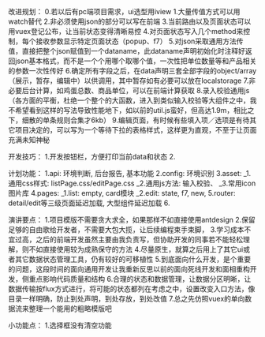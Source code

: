 改进规划：
0.若以后有pc端项目需求，ui选型用iview
1.大量传值方式可以用watch替代
2.非必须使用json的部分可以写在前端
3.当前路由以及页面状态可以用vuex登记公布，让当前状态变得清晰易控
4.对页面状态写入几个method来控制，每个接收参数显示特定页面状态（popup、f7）
5.对json采取通用方法传值，直接把整个json赋值到一个dataname，此dataname声明初始化时注释好返回json基本格式，而不是一个个用哪个取哪个值，一次性把单位数量等和产品相关的参数一次性传好
6.确定所有字段之后，在data声明三套全部字段的object/array（展示，暂存，编辑中）以供调用，其中暂存如有必要可以放在localstorage
7.非必要后台计算，如鸡蛋总数、商品单位，可以在前端计算获取
8.录入校验通用js（各方面的平衡，杜绝一个整个的大函数，进入到类似输入校验等大组件之中，我不希望看到这样的写法导致性能地下，如以前的util.js蛮好，但高达1.9m，相比之下，细散的单条规则合集才6kb）
9.编辑页面，有时候有些填入项／选项是有待其它项目决定的，可以写为一个等待下拉的表格样式，这样更为直观，不至于让页面充满未知神秘

开发技巧：
1.开发按钮栏，方便打印当前data和状态
2.

计划功能：
1.api: 环境判断, 后台报告, 基本功能
2.config: 环境识别
3.asset: 
    _1.通用css样式: listPage.css/editPage.css
    _2.通用js方法: 输入校验、
    _3.常用icon图片库
4.pages: 
    _1.list: empty, card模块
    _2.edit: state, f7, new, 
5.router: detail/edit等三级页面延迟加载, 大型组件延迟加载
6.
        

演讲要点：
1.项目模版不需要贪大求全，如果那样不如直接使用antdesign
2.保留足够的自由歌给开发者，不需要大包大揽，让后续编程束手束脚，
3.学习成本不宜过高，之后的前端开发虽然主要由我负责写，但协助开发的同事若不能轻松理解，则不如直接使用较为成熟保守的方法
4.尽量原生，就算之后用上了其它ui或者其它数据状态管理工具，仍有较好的可移植性
5.到底面向什么开发，是个重要的问题，这段时间的面向通用开发让我重新反思以前的面向死线开发和面相重构开发，侧重点影响代码质量和结构
6.合理的状态和数据管理，让数据分区明晰，让数据传输按flux方式进行，将可能的状态都列在考虑之中，设置改变入口方法，像目录一样明确，防止到处声明，到处存放，到处改值
7.总之先仿照vuex的单向数据流来整理一个能用的粗略模版吧


小功能点：
1.选择框没有清空功能
